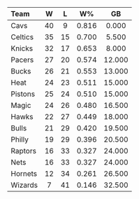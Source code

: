 | Team                             |  W  |  L  |  W%   |   GB   |
|:---------------------------------|:---:|:---:|:-----:|:------:|
| [](/r/clevelandcavs) Cavs        | 40  |  9  | 0.816 | 0.000  |
| [](/r/bostonceltics) Celtics     | 35  | 15  | 0.700 | 5.500  |
| [](/r/nyknicks) Knicks           | 32  | 17  | 0.653 | 8.000  |
| [](/r/pacers) Pacers             | 27  | 20  | 0.574 | 12.000 |
| [](/r/mkebucks) Bucks            | 26  | 21  | 0.553 | 13.000 |
| [](/r/heat) Heat                 | 24  | 23  | 0.511 | 15.000 |
| [](/r/detroitpistons) Pistons    | 25  | 24  | 0.510 | 15.000 |
| [](/r/orlandomagic) Magic        | 24  | 26  | 0.480 | 16.500 |
| [](/r/atlantahawks) Hawks        | 22  | 27  | 0.449 | 18.000 |
| [](/r/chicagobulls) Bulls        | 21  | 29  | 0.420 | 19.500 |
| [](/r/sixers) Philly             | 19  | 29  | 0.396 | 20.500 |
| [](/r/torontoraptors) Raptors    | 16  | 33  | 0.327 | 24.000 |
| [](/r/gonets) Nets               | 16  | 33  | 0.327 | 24.000 |
| [](/r/charlottehornets) Hornets  | 12  | 34  | 0.261 | 26.500 |
| [](/r/washingtonwizards) Wizards |  7  | 41  | 0.146 | 32.500 |